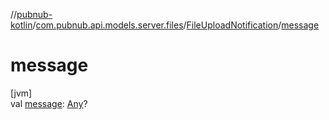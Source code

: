 //[pubnub-kotlin](../../../index.md)/[com.pubnub.api.models.server.files](../index.md)/[FileUploadNotification](index.md)/[message](message.md)

# message

[jvm]\
val [message](message.md): [Any](https://kotlinlang.org/api/latest/jvm/stdlib/kotlin/-any/index.html)?
